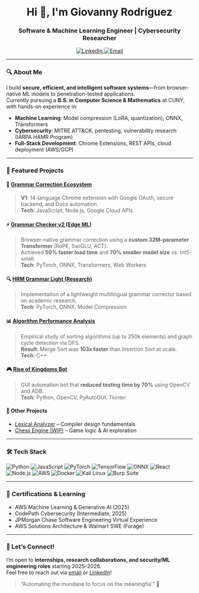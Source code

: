 <!-- 
  Giovanny Rodríguez – GitHub Profile README
  Focus: Software Engineering • Machine Learning • Cybersecurity
-->

<h1 align="center">Hi 👋, I'm Giovanny Rodríguez</h1>
<h3 align="center">Software & Machine Learning Engineer | Cybersecurity Researcher</h3>

<p align="center">
  <a href="https://www.linkedin.com/in/giovannyr/">
    <img src="https://img.shields.io/badge/LinkedIn-0077B5?style=for-the-badge&logo=linkedin&logoColor=white" alt="LinkedIn"/>
  </a>
  <a href="mailto:giovanny.rodriguezcv@gmail.com">
    <img src="https://img.shields.io/badge/Gmail-D14836?style=for-the-badge&logo=gmail&logoColor=white" alt="Email"/>
  </a>
</p>

---

### 🔍 About Me
I build **secure, efficient, and intelligent software systems**—from browser-native ML models to penetration-tested applications.  
Currently pursuing a **B.S. in Computer Science & Mathematics** at CUNY, with hands-on experience in:
- **Machine Learning**: Model compression (LoRA, quantization), ONNX, Transformers  
- **Cybersecurity**: MITRE ATT&CK, pentesting, vulnerability research (IARPA HAMR Program)  
- **Full-Stack Development**: Chrome Extensions, REST APIs, cloud deployment (AWS/GCP)
---

### 🚀 Featured Projects

#### 📝 [Grammar Correction Ecosystem](https://github.com/dreuxx/Grammar-Checker-v1)
> **V1**: 14-language Chrome extension with Google OAuth, secure backend, and Docs automation.  
> **Tech**: JavaScript, Node.js, Google Cloud APIs

#### ⚡ [Grammar Checker v2 (Edge ML)](https://github.com/dreuxx/Grammar-Checker-v2-BY-ML)
> Browser-native grammar correction using a **custom 32M-parameter Transformer** (RoPE, SwiGLU, ACT).  
> Achieved **50% faster load time** and **70% smaller model size** vs. mt5-small.  
> **Tech**: PyTorch, ONNX, Transformers, Web Workers

#### 🔍 [HRM Grammar Light (Research)](https://github.com/dreuxx/HRM-Grammar-Light)
> Implementation of a lightweight multilingual grammar corrector based on academic research.  
> **Tech**: PyTorch, ONNX, Model Compression

#### 📊 [Algorithm Performance Analysis](https://github.com/dreuxx/Analysis-of-Algorithms)
> Empirical study of sorting algorithms (up to 250k elements) and graph cycle detection via DFS.  
> **Result**: Merge Sort was **103x faster** than Insertion Sort at scale.  
> **Tech**: C++

#### 🎮 [Rise of Kingdoms Bot](https://github.com/dreuxx/Rise-of-Kingdoms-Bot-Update)
> GUI automation bot that **reduced testing time by 70%** using OpenCV and ADB.  
> **Tech**: Python, OpenCV, PyAutoGUI, Tkinter

#### 🧠 Other Projects
- [Lexical Analyzer](https://github.com/dreuxx/Project-Lexical-Analysis) – Compiler design fundamentals  
- [Chess Engine (WIP)](https://github.com/dreuxx/Chess1) – Game logic & AI exploration

---

### 🛠️ Tech Stack
![Python](https://img.shields.io/badge/Python-3776AB?style=flat&logo=python&logoColor=white)
![JavaScript](https://img.shields.io/badge/JavaScript-F7DF1E?style=flat&logo=javascript&logoColor=black)
![PyTorch](https://img.shields.io/badge/PyTorch-EE4C2C?style=flat&logo=pytorch&logoColor=white)
![TensorFlow](https://img.shields.io/badge/TensorFlow-FF6F00?style=flat&logo=tensorflow&logoColor=white)
![ONNX](https://img.shields.io/badge/ONNX-000000?style=flat&logo=onnx&logoColor=white)
![React](https://img.shields.io/badge/React-61DAFB?style=flat&logo=react&logoColor=black)
![Node.js](https://img.shields.io/badge/Node.js-339933?style=flat&logo=node.js&logoColor=white)
![AWS](https://img.shields.io/badge/AWS-232F3E?style=flat&logo=amazon-aws&logoColor=white)
![Docker](https://img.shields.io/badge/Docker-2496ED?style=flat&logo=docker&logoColor=white)
![Kali Linux](https://img.shields.io/badge/Kali_Linux-557C9D?style=flat&logo=kali-linux&logoColor=white)
![Burp Suite](https://img.shields.io/badge/Burp_Suite-FF6633?style=flat&logo=burp-suite&logoColor=white)

---

### 📜 Certifications & Learning
- AWS Machine Learning & Generative AI (2025)  
- CodePath Cybersecurity (Intermediate, 2025)  
- JPMorgan Chase Software Engineering Virtual Experience  
- AWS Solutions Architecture & Walmart SWE (Forage)

---

### 💬 Let’s Connect!
I’m open to **internships, research collaborations, and security/ML engineering roles** starting 2025–2026.  
Feel free to reach out via [email](mailto:giovanny.rodriguezcv@gmail.com) or [LinkedIn](https://www.linkedin.com/in/giovannyr/)!

> “Automating the mundane to focus on the meaningful.” 🧠

